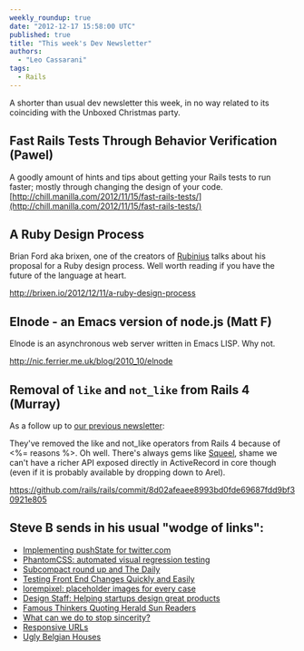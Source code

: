 ```yaml
---
weekly_roundup: true
date: "2012-12-17 15:58:00 UTC"
published: true
title: "This week's Dev Newsletter"
authors:
  - "Leo Cassarani"
tags:
  - Rails
---
```


A shorter than usual dev newsletter this week, in no way related to its coinciding with the Unboxed Christmas party.

## Fast Rails Tests Through Behavior Verification (Pawel)
A goodly amount of hints and tips about getting your Rails tests to run faster; mostly through changing the design of your code.
[http://chill.manilla.com/2012/11/15/fast-rails-tests/](http://chill.manilla.com/2012/11/15/fast-rails-tests/)

## A Ruby Design Process
Brian Ford aka brixen, one of the creators of [Rubinius](http://rubini.us) talks about his proposal for a Ruby design process. Well worth reading if you have the future of the language at heart.

http://brixen.io/2012/12/11/a-ruby-design-process

## Elnode - an Emacs version of node.js (Matt F)

Elnode is an asynchronous web server written in Emacs LISP. Why not.

http://nic.ferrier.me.uk/blog/2010_10/elnode

## Removal of `like` and `not_like` from Rails 4 (Murray)

As a follow up to [our previous newsletter](/blog/cucumbers-missed-high-fives-dancing-hungarians-and-more):

They've removed the like and not_like operators from Rails 4 because of <%= reasons %>.  Oh well.  There's always gems like [Squeel](https://github.com/ernie/squeel), shame we can't have a richer API exposed directly in ActiveRecord in core though (even if it is probably available by dropping down to Arel).

https://github.com/rails/rails/commit/8d02afeaee8993bd0fde69687fdd9bf30921e805

## Steve B sends in his usual "wodge of links": ##

* [Implementing pushState for twitter.com](https://blog.twitter.com/2012/implementing-pushstate-for-twittercom)
* [PhantomCSS: automated visual regression testing](https://github.com/Huddle/PhantomCSS)
* [Subcompact round up and The Daily](http://craigmod.com/satellite/subcompact_round_up/)
* [Testing Front End Changes Quickly and Easily](http://mobiletestingfordummies.tumblr.com/post/37629799816/testing-front-end-changes-quickly-and-easily)
* [lorempixel: placeholder images for every case](http://lorempixel.com/)
* [Design Staff: Helping startups design great products](http://www.designstaff.org/)
* [Famous Thinkers Quoting Herald Sun Readers](http://www.aktifmag.com/top-20-of-2012-famous-thinkers-quoting-herald-sun-readers/)
* [What can we do to stop sincerity?](http://branch.com/b/what-can-we-do-to-stop-sincerity)
* [Responsive URLs](http://responsiveurl.co.uk/while/were/making/everything/responsive/lets/not/forget/the/url/)
* [Ugly Belgian Houses](http://uglybelgianhouses.tumblr.com/)
